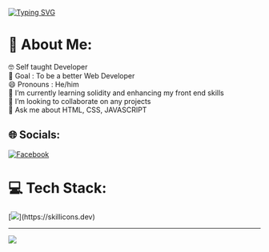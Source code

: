 [![Typing SVG](https://readme-typing-svg.demolab.com?font=Fira+Code&pause=1000&color=F1F711&width=435&lines=Hi%2C+I'm+Vince+Inaki+Cruz+;Aspiring+Fullstack+Web+Developer+and+;Blockchain+Developer)](https://git.io/typing-svg)


# 💫 About Me:
🤓 Self taught Developer<br>🎯 Goal : To be a better Web Developer<br>😄 Pronouns : He/him<br>🌱 I’m currently learning solidity and enhancing my front end skills <br>👯 I’m looking to collaborate on any projects<br>💬 Ask me about HTML, CSS, JAVASCRIPT


## 🌐 Socials:
[![Facebook](https://img.shields.io/badge/Facebook-%231877F2.svg?logo=Facebook&logoColor=white)](https://facebook.com/AkiSenseii) 

# 💻 Tech Stack:
[![](https://skillicons.dev/icons?i=html,css,js,tailwind,bootstrap,sass,jquery,react,nodejs,mongodb,express,mysql,laravel,solidity,figma,vite,vercel,)](https://skillicons.dev)


---
[![](https://visitcount.itsvg.in/api?id=AkiSenseiii&icon=0&color=0)](https://visitcount.itsvg.in)


